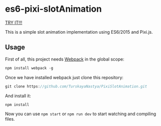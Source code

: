 es6-pixi-slotAnimation
=================

[TRY IT!!!](https://turskayanastya.github.io/PixiSlotAnimation/)

This is a simple slot animation implementation using ES6/2015 and Pixi.js.

## Usage
First of all, this project needs [Webpack](https://webpack.github.io/) in the global scope:

```js
npm install webpack -g
```

Once we have installed webpack just clone this repository:
```js
git clone https://github.com/TurskayaNastya/PixiSlotAnimation.git
```

And install it:

```js
npm install
```

Now you can use `npm start` or `npm run dev` to start watching and compiling files.
